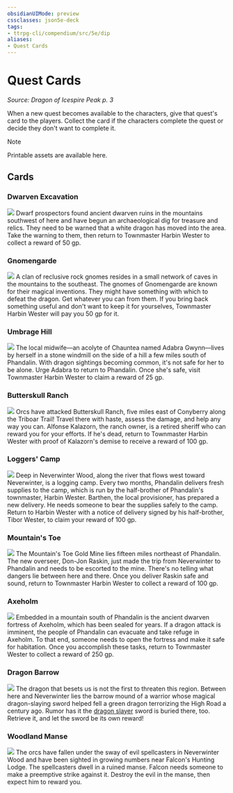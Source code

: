 ```yaml
---
obsidianUIMode: preview
cssclasses: json5e-deck
tags:
- ttrpg-cli/compendium/src/5e/dip
aliases:
- Quest Cards
---
```

# Quest Cards
*Source: Dragon of Icespire Peak p. 3*  

When a new quest becomes available to the characters, give that quest's card to the players. Collect the card if the characters complete the quest or decide they don't want to complete it.

> [!note]
> Printable assets are available here.

## Cards

### Dwarven Excavation
![](/3-Mechanics/CLI/Compendium/decks/img/quests-055-1.webp#card)
Dwarf prospectors found ancient dwarven ruins in the mountains southwest of here and have begun an archaeological dig for treasure and relics. They need to be warned that a white dragon has moved into the area. Take the warning to them, then return to Townmaster Harbin Wester to collect a reward of 50 gp.

### Gnomengarde
![](/3-Mechanics/CLI/Compendium/decks/img/quests-056-2.webp#card)
A clan of reclusive rock gnomes resides in a small network of caves in the mountains to the southeast. The gnomes of Gnomengarde are known for their magical inventions. They might have something with which to defeat the dragon. Get whatever you can from them. If you bring back something useful and don't want to keep it for yourselves, Townmaster Harbin Wester will pay you 50 gp for it.

### Umbrage Hill
![](/3-Mechanics/CLI/Compendium/decks/img/quests-057-3.webp#card)
The local midwife—an acolyte of Chauntea named Adabra Gwynn—lives by herself in a stone windmill on the side of a hill a few miles south of Phandalin. With dragon sightings becoming common, it's not safe for her to be alone. Urge Adabra to return to Phandalin. Once she's safe, visit Townmaster Harbin Wester to claim a reward of 25 gp.

### Butterskull Ranch
![](/3-Mechanics/CLI/Compendium/decks/img/quests-058-4.webp#card)
Orcs have attacked Butterskull Ranch, five miles east of Conyberry along the Triboar Trail! Travel there with haste, assess the damage, and help any way you can. Alfonse Kalazorn, the ranch owner, is a retired sheriff who can reward you for your efforts. If he's dead, return to Townmaster Harbin Wester with proof of Kalazorn's demise to receive a reward of 100 gp.

### Loggers' Camp
![](/3-Mechanics/CLI/Compendium/decks/img/quests-059-5.webp#card)
Deep in Neverwinter Wood, along the river that flows west toward Neverwinter, is a logging camp. Every two months, Phandalin delivers fresh supplies to the camp, which is run by the half-brother of Phandalin's townmaster, Harbin Wester. Barthen, the local provisioner, has prepared a new delivery. He needs someone to bear the supplies safely to the camp. Return to Harbin Wester with a notice of delivery signed by his half-brother, Tibor Wester, to claim your reward of 100 gp.

### Mountain's Toe
![](/3-Mechanics/CLI/Compendium/decks/img/quests-060-6.webp#card)
The Mountain's Toe Gold Mine lies fifteen miles northeast of Phandalin. The new overseer, Don-Jon Raskin, just made the trip from Neverwinter to Phandalin and needs to be escorted to the mine. There's no telling what dangers lie between here and there. Once you deliver Raskin safe and sound, return to Townmaster Harbin Wester to collect a reward of 100 gp.

### Axeholm
![](/3-Mechanics/CLI/Compendium/decks/img/quests-061-7.webp#card)
Embedded in a mountain south of Phandalin is the ancient dwarven fortress of Axeholm, which has been sealed for years. If a dragon attack is imminent, the people of Phandalin can evacuate and take refuge in Axeholm. To that end, someone needs to open the fortress and make it safe for habitation. Once you accomplish these tasks, return to Townmaster Wester to collect a reward of 250 gp.

### Dragon Barrow
![](/3-Mechanics/CLI/Compendium/decks/img/quests-062-8.webp#card)
The dragon that besets us is not the first to threaten this region. Between here and Neverwinter lies the barrow mound of a warrior whose magical dragon-slaying sword helped fell a green dragon terrorizing the High Road a century ago. Rumor has it the [dragon slayer](/3-Mechanics/CLI/Compendium/items/dragon-slayer.md) sword is buried there, too. Retrieve it, and let the sword be its own reward!

### Woodland Manse
![](/3-Mechanics/CLI/Compendium/decks/img/quests-063-9.webp#card)
The orcs have fallen under the sway of evil spellcasters in Neverwinter Wood and have been sighted in growing numbers near Falcon's Hunting Lodge. The spellcasters dwell in a ruined manse. Falcon needs someone to make a preemptive strike against it. Destroy the evil in the manse, then expect him to reward you.